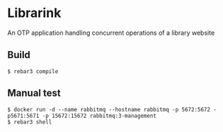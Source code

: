 Librarink
=====

An OTP application handling concurrent operations of a library website

Build
-----
    $ rebar3 compile

Manual test
-----
    $ docker run -d --name rabbitmq --hostname rabbitmq -p 5672:5672 -p5671:5671 -p 15672:15672 rabbitmq:3-management
    $ rebar3 shell
